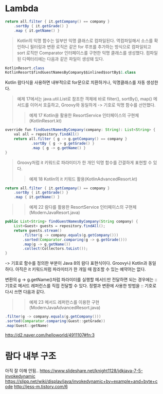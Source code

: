 # Lambda

```Java
return all.filter { it.getCompany() == company }  
    .sortBy { it.getGrade() }
    .map { it.getName() }
```

> Kotlin의 익명 함수는 일부만 익명 클래스로 컴파일된다. 역컴파일해서 소스를 확인하니 필터링과 변환 로직은 같은 for 루프를 추가하는 방식으로 컴파일되고 sort 로직만 Comparator 인터페이스를 구현한 익명 클래스를 생성했다. 컴파일된 디렉터리에는 다음과 같은 파일이 생성돼 있다.

```Java
KotlinResort.class  
KotlinResort$findGuestNamesByCompany$$inlined$sortBy$1.class  
```
Kotlin 람다식을 사용하면 내부적으로 for문으로 치환하거나, 익명클래스를 자동 생성한다.

> 예제 17에서는 java.util.List로 참조한 객체에 바로 filter(), sortBy(), map() 메서드를 이어서 호출하고, Groovy와 동일하게 -> 기호로 익명 함수를 선언했다.
>> 예제 17 Kotlin을 활용한 ResortService 인터페이스의 구현체(KotlinResort.kt)
```Java
override fun findGuestNamesByCompany(company: String): List<String> {  
    val all = repository.findAll()
    return all.filter { g -> g.getCompany() == company }
            .sortBy { g -> g.getGrade() }
            .map { g -> g.getName() }
}
```
> Groovy처럼 it 키워드로 파라미터가 한 개인 익명 함수를 간결하게 표현할 수 있다.
>> 예제 18 Kotlin의 it 키워드 활용(KotlinAdvancedResort.kt)
```Java
return all.filter { it.getCompany() == company }  
    .sortBy { it.getGrade() }
    .map { it.getName() }
```

>> 예제 22 람다를 활용한 ResortService 인터페이스의 구현체(ModernJavaResort.java)
```java
public List<String> findGuestNamesByCompany(String company) {  
    List<Guest> guests = repository.findAll();
    return guests.stream()
        .filter(g -> company.equals(g.getCompany()))
        .sorted(Comparator.comparing(g -> g.getGrade()))
        .map(g -> g.getName())
        .collect(Collectors.toList());
}
```
-> 기호로 함수를 정의한 부분이 Java 8의 람다 표현식이다. Groovy나 Kotlin과 동일하다. 아직은 it 키워드처럼 파라미터가 한 개일 때 참조할 수 있는 예약어는 없다.

변환의 g -> g.getName()처럼 파라미터를 실행할 메서드만 전달하면 되는 경우에는 :: 기호로 메서드 레퍼런스를 직접 전달할 수 있다. 정렬과 변환에 사용한 방법을 :: 기호로 다시 쓰면 다음과 같다.
>> 예제 23 메서드 레퍼런스를 이용한 구현(ModernJavaAdvancedResort.java)
```java
.filter(g -> company.equals(g.getCompany()))
.sorted(Comparator.comparing(Guest::getGrade))
.map(Guest::getName)
```

http://d2.naver.com/helloworld/4911107#fn:3

# 람다 내부 구조
아직 잘 이해 안됨..
https://www.slideshare.net/knight1128/jdkjava-7-5-invokedynamic
https://slipp.net/wiki/display/java/invokedynamic+by+example+and+byte+code
http://jess-m.tistory.com/6
